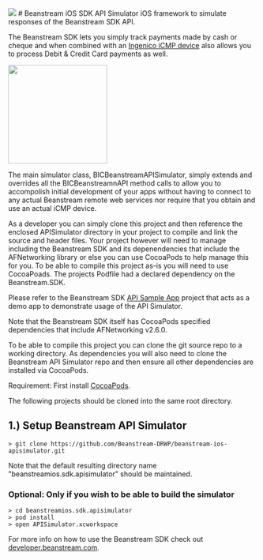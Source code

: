 <img src="http://www.beanstream.com/wp-content/uploads/2015/08/Beanstream-logo.png" />
# Beanstream iOS SDK API Simulator
iOS framework to simulate responses of the Beanstream SDK API.

The Beanstream SDK lets you simply track payments made by cash or cheque and when combined with an [Ingenico iCMP device](http://ingenico.ca/terminals/icmp/) also allows you to process Debit & Credit Card payments as well.

<img src="http://ingenico.ca/wp-content/uploads/2014/07/ICMP-Main-carte-Updated-2-web-version-e1424706271455.jpg" height=200 />

The main simulator class, BICBeanstreamAPISimulator, simply extends and overrides all the BICBeanstreamnAPI method calls to allow you to accompolish initial development of your apps without having to connect to any actual Beanstream remote web services nor require that you obtain and use an actual iCMP device.

As a developer you can simply clone this project and then reference the enclosed APISimulator directory in your project to compile and link the source and header files. Your project however will need to manage including the Beanstream SDK and its depenendencies that include the AFNetworking library or else you can use CocoaPods to help manage this for you. To be able to compile this project as-is you will need to use CocoaPoads. The projects Podfile had a declared dependency on the Beanstream.SDK.

Please refer to the Beanstream SDK [API Sample App](https://github.com/Beanstream-DRWP/beanstream-ios-apisample) project that acts as a demo app to demonstrate usage of the API Simulator.

Note that the Beanstream SDK itself has CocoaPods specified dependencies that include AFNetworking v2.6.0.

To be able to compile this project you can clone the git source repo to a working directory. As dependencies you will also need to clone the Beanstream API Simulator repo and then ensure all other dependencies are installed via CocoaPods.

Requirement: First install [CocoaPods](https://cocoapods.org).

The following projects should be cloned into the same root directory.

## 1.) Setup Beanstream API Simulator

```
> git clone https://github.com/Beanstream-DRWP/beanstream-ios-apisimulator.git
```

Note that the default resulting directory name "beanstreamios.sdk.apisimulator" should be maintained.

### Optional: Only if you wish to be able to build the simulator

```
> cd beanstreamios.sdk.apisimulator
> pod install
> open APISimulator.xcworkspace
```

For more info on how to use the Beanstream SDK check out [developer.beanstream.com](http://developer.beanstream.com).
